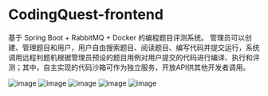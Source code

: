 # CodingQuest-frontend

基于 Spring Boot + RabbitMQ + Docker 的编程题目评测系统。
管理员可以创建、管理题目和用户，用户自由搜索题目、阅读题目、编写代码并提交运行，系统调用远程判题机根据管理员预设的题目用例对用户提交的代码进行编译、执行和评测；其中，自主实现的代码沙箱可作为独立服务，开放API供其他开发者调用。

![image](https://github.com/user-attachments/assets/2e87125e-171d-4f70-ab46-8d150602bec9)
![image](https://github.com/user-attachments/assets/2ee2cbb3-ffd2-4937-a608-cd1ef5917df7)
![image](https://github.com/user-attachments/assets/96cced3b-18ab-4260-8270-fc2eb7755e74)
![image](https://github.com/user-attachments/assets/ad49aac1-c4df-48c8-81c0-b1b9d2fa1d02)
![image](https://github.com/user-attachments/assets/c5c92d3d-a985-4820-bee5-af7604f5e721)

